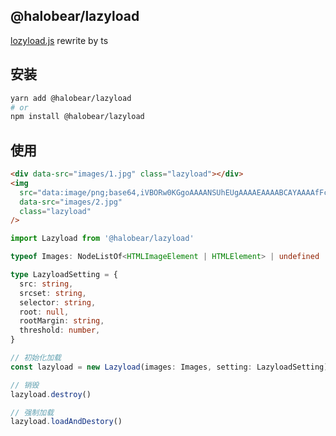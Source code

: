 ## @halobear/lazyload

[lozyload.js](https://github.com/tuupola/lazyload/blob/2.x/lazyload.js) rewrite by ts

## 安装

```bash
yarn add @halobear/lazyload
# or
npm install @halobear/lazyload
```

## 使用

```html
<div data-src="images/1.jpg" class="lazyload"></div>
<img
  src="data:image/png;base64,iVBORw0KGgoAAAANSUhEUgAAAAEAAAABCAYAAAAfFcSJAAAADUlEQVQYV2N49+7dfwAJYgPK+tLRowAAAABJRU5ErkJggg=="
  data-src="images/2.jpg"
  class="lazyload"
/>
```

```ts
import Lazyload from '@halobear/lazyload'

typeof Images: NodeListOf<HTMLImageElement | HTMLElement> | undefined

type LazyloadSetting = {
  src: string,
  srcset: string,
  selector: string,
  root: null,
  rootMargin: string,
  threshold: number,
}

// 初始化加载
const lazyload = new Lazyload(images: Images, setting: LazyloadSetting)

// 销毁
lazyload.destroy()

// 强制加载
lazyload.loadAndDestory()
```
